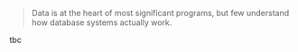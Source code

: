 > Data is at the heart of most significant programs, but few understand how database systems actually work.

tbc